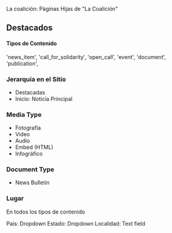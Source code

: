 
La coalición: Páginas Hijas de "La Coalición"



## Destacados

#### Tipos de Contenido

'news_item', 'call_for_solidarity', 'open_call', 'event', 'document', 'publication',




### Jerarquía en el Sitio

- Destacadas
- Inicio: Noticia Principal

### Media Type
- Fotografía
- Video
- Audio
- Embed (HTML)
- Infográfico

### Document Type
- News Bulletin

### Lugar

En todos los tipos de contenido

País: Dropdown
Estado: Dropdown
Localidad: Text field
